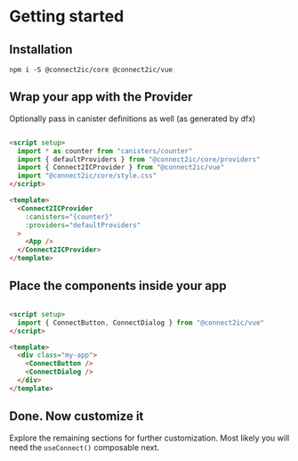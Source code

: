 # Getting started

## Installation

```
npm i -S @connect2ic/core @connect2ic/vue
```

## Wrap your app with the Provider

Optionally pass in canister definitions as well (as generated by dfx)

```html

<script setup>
  import * as counter from "canisters/counter"
  import { defaultProviders } from "@connect2ic/core/providers"
  import { Connect2ICProvider } from "@connect2ic/vue"
  import "@connect2ic/core/style.css"
</script>

<template>
  <Connect2ICProvider
    :canisters="{counter}"
    :providers="defaultProviders"
  >
    <App />
  </Connect2ICProvider>
</template>

```

## Place the components inside your app

```html

<script setup>
  import { ConnectButton, ConnectDialog } from "@connect2ic/vue"
</script>

<template>
  <div class="my-app">
    <ConnectButton />
    <ConnectDialog />
  </div>
</template>

```

## Done. Now customize it

Explore the remaining sections for further customization. Most likely you will need the
`useConnect()` composable next.
